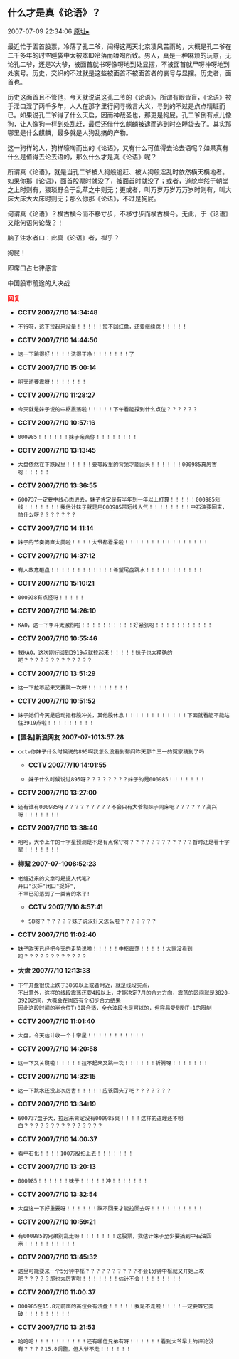 ## 什么才是真《论语》？
2007-07-09 22:34:06
[原址▸](http://www.fxgan.com/chan_time/2007_07_12/534.htm)



 最近忙于面首股票，冷落了孔二爷，闹得这两天北京凄风苦雨的，大概是孔二爷在二千多年的时空睡袋中太被本ID冷落而嚎啕所致。男人，真是一种麻烦的玩意，无论孔二爷，还是X大爷，被面首就书呀像呀地到处显摆，不被面首就尸呀神呀地到处哀号。历史，交织的不过就是这些被面首不被面首者的哀号与显摆。历史者，面首也。


 


 历史这面首且不管他，今天就说说这孔二爷的《论语》。所谓有眼皆盲，《论语》被手淫口淫了两千多年，人人在那字里行间寻微言大义，寻到的不过是点点精斑而已。如果说孔二爷得了什么天启，因而神哉圣也，那更是狗屁。孔二爷倒有点儿像狗，让人像狗一样到处乱赶，最后还借什么麒麟被逮而逃到时空睡袋去了。其实那哪里是什么麒麟，最多就是人狗乱搞的产物。


 


 这一狗样的人，狗样嚎啕而出的《论语》，又有什么可值得去论去语呢？如果真有什么是值得去论去语的，那么什么才是真《论语》呢？


 


 所谓真《论语》，就是当孔二爷被人狗般追赶、被人狗般淫乱时依然横天横地者。如果你那《论语》，面首股票时就没了，被面首时就没了；或者，道貌岸然于朝堂之上时则有，猥琐野合于乱草之中则无；更或者，叫万岁万岁万万岁时则有，叫大床大床大大床时则无；那么你那《论语》，不过是狗屁。


 


 何谓真《论语》？横古横今而不移寸步，不移寸步而横古横今。无此，于《论语》又能何语何论哉？！


 


 脑子注水者曰：此真《论语》者，禅乎？


 


 狗屁！


 


 


 
  即席口占七律感言
  


 
  中国股市前途的大决战
 





<font color='red'>**回复**</font>


- **CCTV 2007/7/10 14:34:48**
- ```
  不行呀，这下拉起来没量！！！！！拉不回红盘，还要继续跳！！！！！
  ```
- **CCTV 2007/7/10 14:44:50**
- ```
  这一下跳得好！！！！洗得干净！！！！！！！了
  ```
- **CCTV 2007/7/10 15:00:14**
- ```
  明天还要震呀！！！！！！！
  ```
- **CCTV 2007/7/10 11:28:27**
- ```
  今天就是妹子说的中枢震荡啦！！！！！下午看能探到什么点位？？？？？？
  ```
- **CCTV 2007/7/10 10:57:16**
- ```
  000985！！！！！！妹子亲亲你！！！！！！！！
  ```
- **CCTV 2007/7/10 13:13:45**
- ```
  大盘依然在下跌段里！！！！！要等段里的背弛才能回头！！！！！！000985真厉害呀！！！！！
  ```
- **CCTV 2007/7/10 13:36:55**
- ```
  600737一定要中线心态进去，妹子肯定是有半年到一年以上打算！！！！！000985短线！！！！！！！我估计妹子就是用000985带短线人气！！！！！！！！中石油要回来，怕什么呀？？？？？？？
  ```
- **CCTV 2007/7/10 14:11:14**
- ```
  妹子的节奏简直太美啦！！！！大爷都看呆啦！！！！！！！！！！！！！！！！
  ```
- **CCTV 2007/7/10 14:37:12**
- ```
  有人故意砸盘！！！！！！！！！！！！希望尾盘跳水！！！！！！！！！！！
  ```
- **CCTV 2007/7/10 15:10:21**
- ```
  000938有点怪呀！！！！！
  ```
- **CCTV 2007/7/10 14:26:10**
- ```
  KAO，这一下争斗太激烈啦！！！！！！！！！！好紧张呀！！！！！！！！！！！
  ```
- **CCTV 2007/7/10 10:55:46**
- ```
  我KAO，这次刚好回到3919点就拉起来！！！！！妹子也太精确的吧？？？？？？？？？？？？？
  ```
- **CCTV 2007/7/10 13:51:29**
- ```
  这一下拉不起来又要跳一次呀！！！！！！！！
  ```
- **CCTV 2007/7/10 10:51:52**
- ```
  妹子她们今天是启动指标股冲关，其他股休息！！！！！！！！！！！！下面就看能不能站住3919点啦！！！！！！！！！
  ```
- **[匿名]新浪网友 2007-07-1013:57:28**
- ```
  cctv你妹子什么时候说的895啊我怎么没看到郁闷昨天那个三一的冤家猜到了吗
  ```
   - **CCTV 2007/7/10 14:01:55**
   - ```
     妹子什么时候说过895呀？？？？？？？？妹子的是000985！！！！！！！
     ```
- **CCTV 2007/7/10 13:27:00**
- ```
  还有谁有000985呀？？？？？？？？？不会只有大爷和妹子同床吧？？？？？？高兴呀！！！！！！！
  ```
- **CCTV 2007/7/10 13:38:40**
- ```
  哈哈，大爷上午的十字星预测是不是有点保守呀？？？？？？？？？？？？暂时还是看十字星！！！！！！！
  ```
- **柳絮 2007-07-1008:52:23**
- ```
  老缠近来的文章可是捉人代笔?
  开口"汉奸"闭口"捉奸",
  不幸已沦落到了一粪青的水平!
  ```
   - **CCTV 2007/7/10 8:57:41**
   - ```
     SB呀？？？？？？妹子说汉奸又怎么啦？？？？？？？
     ```
- **CCTV 2007/7/10 11:02:40**
- ```
  妹子昨天已经把今天的走势说啦！！！！！中枢震荡！！！！！大家没看到吗？？？？？？？？？？？？
  ```
- **大盘 2007/7/10 12:13:38**
- ```
  下午开盘很快止跌于3860以上或者附近，就是线段买点，
  不出意外，这样的线段震荡还要4段以上，才能决定7月的合力方向，震荡的区间就是3820-3920之间，大概会在周四有个初步合力结果
  因此这段时间的半仓位T+0最合适，全仓波段也是可以的，但容易受到到T+1的限制
  ```
- **CCTV 2007/7/10 11:01:40**
- ```
  大盘，今天估计收一个十字星！！！！！！！！！！！
  ```
- **CCTV 2007/7/10 14:20:58**
- ```
  这一下又关键啦！！！！！拉不起来又跳一次！！！！！！折腾呀！！！！！！！
  ```
- **CCTV 2007/7/10 14:32:15**
- ```
  这一下跳水还没上次厉害！！！！！应该回头了吧？？？？？？？
  ```
- **CCTV 2007/7/10 13:34:19**
- ```
  600737盘子大，拉起来肯定没有000985爽！！！！这样的道理还不明白？？？？？？？？？？？？？？？
  ```
- **CCTV 2007/7/10 14:00:37**
- ```
  看中石化！！！！100万股扫上去！！！！！！！
  ```
- **CCTV 2007/7/10 13:20:13**
- ```
  000985！！！！！！妹子！！！！！冲！！！！！！！
  ```
- **CCTV 2007/7/10 13:32:54**
- ```
  大盘这一下好重要呀！！！！！！跌不回来才能拉回去呀！！！！！！！！！！
  ```
- **CCTV 2007/7/10 10:59:21**
- ```
  有000985的兄弟别乱走呀！！！！！！！这股票，我估计妹子至少要搞到中石油回来！！！！！！！！！！
  ```
- **CCTV 2007/7/10 13:45:32**
- ```
  这里可能要来一个5分钟中枢？？？？？？？？？？不会1分钟中枢就又开始上攻吧？？？？？那也太厉害啦！！！！！！！估计不会！！！！！！！！
  ```
- **CCTV 2007/7/10 11:00:37**
- ```
  000985在15.8元前面的高位会有洗盘！！！！！我是不走啦！！！！一定要等它突破！！！！！！！！！
  ```
- **CCTV 2007/7/10 13:21:53**
- ```
  哈哈哈！！！！！！！！！！还有哪位兄弟有呀！！！！！！看到大爷早上的评论没有？？？？15.8调整，但大爷不走！！！！！！
  ```
